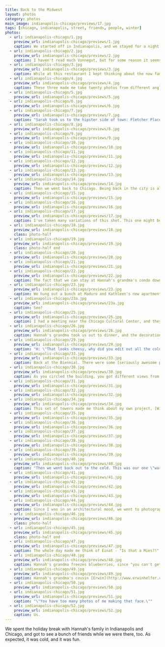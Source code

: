 ```yaml
---
title: Back to the Midwest
layout: photos
category: photos
main_image: indianapolis-chicago/previews/17.jpg
tags: [chicago, indianapolis, street, friends, people, winter]
photos:
  - url: indianapolis-chicago/1.jpg
    preview_url: indianapolis-chicago/previews/1.jpg
    caption: We started off in Indianapolis, and we stayed for a night at our friend Sarah's. She lives downtown in an area that reminds me a lot of SoMa in San Francisco, with old buildings right next to new condos, and lots of office buildings, including their very own Salesforce Tower. This isn't it.
  - url: indianapolis-chicago/2.jpg
    preview_url: indianapolis-chicago/previews/2.jpg
    caption: I haven't read much Vonnegut, but for some reason it seems like he would not have liked to have a painting of himself on the side of some random parking lot.
  - url: indianapolis-chicago/3.jpg
    preview_url: indianapolis-chicago/previews/3.jpg
    caption: While at this restaurant I kept thinking about the now famous [Cheesecake Factory Twitter thread](https://twitter.com/MaxKriegerVG/status/931373170791198720/), and our conversations later kept going back to Venkatesh Rao's [Premium Mediocre](https://www.ribbonfarm.com/2017/08/17/the-premium-mediocre-life-of-maya-millennial/). This was a recurring theme of the trip, and it didn't feel great to notice [that](https://twitter.com/avyfain/status/944402608629927936) about myself.
  - url: indianapolis-chicago/4.jpg
    preview_url: indianapolis-chicago/previews/4.jpg
    caption: These three made me take twenty photos from different angles, so I felt like I had to post at least one one.
  - url: indianapolis-chicago/5.jpg
    preview_url: indianapolis-chicago/previews/5.jpg
  - url: indianapolis-chicago/6.jpg
    preview_url: indianapolis-chicago/previews/6.jpg
  - url: indianapolis-chicago/7.jpg
    preview_url: indianapolis-chicago/previews/7.jpg
    caption: "Sarah took us to the hipster side of town: Fletcher Place. The signature drink at this coffee shop was a very strange capuccino with honey and cayenne. I liked it, but probably wouldn't order it again."
  - url: indianapolis-chicago/8.jpg
    preview_url: indianapolis-chicago/previews/8.jpg
  - url: indianapolis-chicago/9.jpg
    preview_url: indianapolis-chicago/previews/9.jpg
  - url: indianapolis-chicago/10.jpg
    preview_url: indianapolis-chicago/previews/10.jpg
  - url: indianapolis-chicago/11.jpg
    preview_url: indianapolis-chicago/previews/11.jpg
  - url: indianapolis-chicago/12.jpg
    preview_url: indianapolis-chicago/previews/12.jpg
  - url: indianapolis-chicago/13.jpg
    preview_url: indianapolis-chicago/previews/13.jpg
  - url: indianapolis-chicago/14.jpg
    preview_url: indianapolis-chicago/previews/14.jpg
    caption: Then we went back to Chicago. Being back in the city is always a bit surreal.
  - url: indianapolis-chicago/15.jpg
    preview_url: indianapolis-chicago/previews/15.jpg
  - url: indianapolis-chicago/16.jpg
    preview_url: indianapolis-chicago/previews/16.jpg
  - url: indianapolis-chicago/17.jpg
    preview_url: indianapolis-chicago/previews/17.jpg
    caption: I've taken many variations of this shot. This one might be my favorite ever.
  - url: indianapolis-chicago/18.jpg
    preview_url: indianapolis-chicago/previews/18.jpg
    class: photo-half
  - url: indianapolis-chicago/19.jpg
    preview_url: indianapolis-chicago/previews/19.jpg
    class: photo-half end
  - url: indianapolis-chicago/20.jpg
    preview_url: indianapolis-chicago/previews/20.jpg
  - url: indianapolis-chicago/21.jpg
    preview_url: indianapolis-chicago/previews/21.jpg
  - url: indianapolis-chicago/22.jpg
    preview_url: indianapolis-chicago/previews/22.jpg
    caption: The fact that we can stay at Hannah's grandma's condo downtown is always very convenient, and makes for some great city shots.
  - url: indianapolis-chicago/23.jpg
    preview_url: indianapolis-chicago/previews/23.jpg
    caption: We hung out a bunch at Maduro and Kathleen's new apartment. The 44th floor is not too bad.
  - url: indianapolis-chicago/23a.jpg
    preview_url: indianapolis-chicago/previews/23a.jpg
    caption: See?
  - url: indianapolis-chicago/25.jpg
    preview_url: indianapolis-chicago/previews/25.jpg
    caption: I had a meeting near the Chicago Cultural Center, and they were hosting the Architecture Biennial, so I walked in. It looked awesome, so I made Hannah come back with me the next day and do a tour.
  - url: indianapolis-chicago/26.jpg
    preview_url: indianapolis-chicago/previews/26.jpg
    caption: Hannah's grandma took us out to dinner, and the decorations at the restaurant were pretty strange.
  - url: indianapolis-chicago/29.jpg
    preview_url: indianapolis-chicago/previews/29.jpg
    caption: "H: \"That looks cheesy, why did you edit out all the colors?\" A: \"I didn't, that's just what the mirror by the elevator looked like.\""
  - url: indianapolis-chicago/33.jpg
    preview_url: indianapolis-chicago/previews/33.jpg
    caption: Back at the Biennial. There were some [seriously awesome pieces](http://chicagoarchitecturebiennial.org/participants/). Some of my favorite were Cameron Wu's [Baroque Machinations](https://vimeo.com/96957388), Charles Waldheim and Siena Scarf Design's [Heliomorphic Chicago](http://www.metropolismag.com/architecture/heliomorphic-chicago-biennial/), Filip Dujardin's [Chicago](https://www.flickr.com/photos/brulelaker/37171024911/in/photostream/) [Shuffle](https://www.flickr.com/photos/brulelaker/37171025031/in/photostream/) photos (which I could not find better links to, sorry), Dogma's [The Room of One’s Own](https://www.drawingmatter.org/sets/portfolios/dogma/), and the various aritsts who participated in Vertical City (pictured).
  - url: indianapolis-chicago/30.jpg
    preview_url: indianapolis-chicago/previews/30.jpg
    caption: As you circled the building, you got different views from this internal courtyard. The reflections on the windows made it a trippy experience.
  - url: indianapolis-chicago/31.jpg
    preview_url: indianapolis-chicago/previews/31.jpg
  - url: indianapolis-chicago/32.jpg
    preview_url: indianapolis-chicago/previews/32.jpg
  - url: indianapolis-chicago/34.jpg
    preview_url: indianapolis-chicago/previews/34.jpg
    caption: This set of towers made me think about my own project, [Wikitropolis](/projects/2015/02/16/wikitropolis/).
  - url: indianapolis-chicago/35.jpg
    preview_url: indianapolis-chicago/previews/35.jpg
  - url: indianapolis-chicago/36.jpg
    preview_url: indianapolis-chicago/previews/36.jpg
  - url: indianapolis-chicago/37.jpg
    preview_url: indianapolis-chicago/previews/37.jpg
  - url: indianapolis-chicago/38.jpg
    preview_url: indianapolis-chicago/previews/38.jpg
  - url: indianapolis-chicago/39.jpg
    preview_url: indianapolis-chicago/previews/39.jpg
  - url: indianapolis-chicago/40.jpg
    preview_url: indianapolis-chicago/previews/40.jpg
    caption: "Then we went back out to the cold. This was our one \"warm\" day: 15F/10C. Regardless of the weather, I made a point to walk up and down the city. Walking past the Trump Tower on Michigan Ave. (a few blocks north from where I took this photo) still feels dystopian. I am sad the city was never able to make them take down the sign."
  - url: indianapolis-chicago/41.jpg
    preview_url: indianapolis-chicago/previews/41.jpg
  - url: indianapolis-chicago/42.jpg
    preview_url: indianapolis-chicago/previews/42.jpg
  - url: indianapolis-chicago/43.jpg
    preview_url: indianapolis-chicago/previews/43.jpg
  - url: indianapolis-chicago/44.jpg
    preview_url: indianapolis-chicago/previews/44.jpg
    caption: Since I was in an architectural mood, we went to photograph Mies van der Rohe's [Lake Shore Drive Apartments](https://en.wikipedia.org/wiki/860%E2%80%93880_Lake_Shore_Drive_Apartments).
  - url: indianapolis-chicago/46.jpg
    preview_url: indianapolis-chicago/previews/46.jpg
    class: photo-half
  - url: indianapolis-chicago/45.jpg
    preview_url: indianapolis-chicago/previews/45.jpg
    class: photo-half end
  - url: indianapolis-chicago/47.jpg
    preview_url: indianapolis-chicago/previews/47.jpg
    caption: The whole day made me think of Einat - "Is that a Mies?!"
  - url: indianapolis-chicago/48.jpg
    preview_url: indianapolis-chicago/previews/48.jpg
    caption: Hannah's grandma freezes blueberries, since "you can't get good fresh fruit in Chicago in the winter."
  - url: indianapolis-chicago/49.jpg
    preview_url: indianapolis-chicago/previews/49.jpg
    caption: Hannah's grandma's cousin [Erwin](http://www.erwinhelfer.com) plays every week at Barrelhouse Flat. We went to see him with Hannah's family, and then our friends joined us, too.
  - url: indianapolis-chicago/50.jpg
    preview_url: indianapolis-chicago/previews/50.jpg
  - url: indianapolis-chicago/51.jpg
    preview_url: indianapolis-chicago/previews/51.jpg
    caption: "\"You have too many photos of me making that face.\""
  - url: indianapolis-chicago/52.jpg
    preview_url: indianapolis-chicago/previews/52.jpg
    caption: Us.
---
```


We spent the holiday break with Hannah's family in Indianapolis and Chicago, and got to see a bunch of friends while we were there, too. As expected, it was cold, and it was fun.